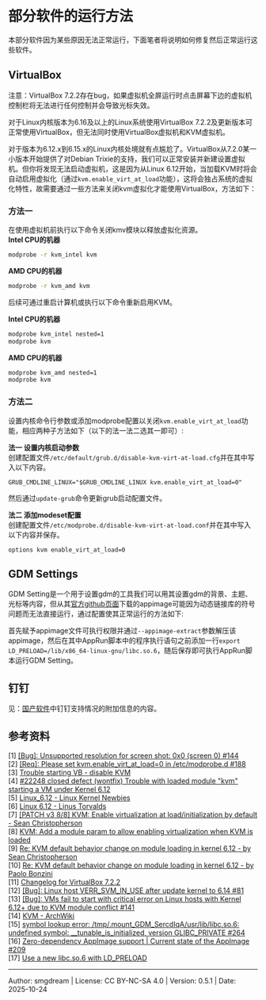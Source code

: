 # 部分软件的运行方法
本部分软件因为某些原因无法正常运行，下面笔者将说明如何修复然后正常运行这些软件。  

## VirtualBox
注意：VirtualBox 7.2.2存在bug，如果虚拟机全屏运行时点击屏幕下边的虚拟机控制栏将无法进行任何控制并会导致光标失效。  

对于Linux内核版本为6.16及以上的Linux系统使用VirtualBox 7.2.2及更新版本可正常使用VirtualBox，但无法同时使用VirtualBox虚拟机和KVM虚拟机。  

对于版本为6.12.x到6.15.x的Linux内核处境就有点尴尬了。VirtualBox从7.2.0某一小版本开始提供了对Debian Trixie的支持，我们可以正常安装并新建设置虚拟机。但你将发现无法启动虚拟机，这是因为从Linux 6.12开始，当加载KVM时将会自动启用虚拟化（通过`kvm.enable_virt_at_load`功能），这将会独占系统的虚拟化特性，故需要通过一些方法来关闭kvm虚拟化才能使用VirtualBox，方法如下：  

### 方法一  
在使用虚拟机前执行以下命令关闭kmv模块以释放虚拟化资源。  
**Intel CPU的机器**  
```sh
modprobe -r kvm_intel kvm
```
**AMD CPU的机器**  
```sh
modprobe -r kvm_amd kvm
```

后续可通过重启计算机或执行以下命令重新启用KVM。  

**Intel CPU的机器**  
```sh
modprobe kvm_intel nested=1
modprobe kvm
```
**AMD CPU的机器**  
```sh
modprobe kvm_amd nested=1
modprobe kvm
```

### 方法二  
设置内核命令行参数或添加modprobe配置以关闭`kvm.enable_virt_at_load`功能，相应两种子方法如下（以下的法一法二选其一即可）:  

**法一 设置内核启动参数**  
创建配置文件`/etc/default/grub.d/disable-kvm-virt-at-load.cfg`并在其中写入以下内容。  
```
GRUB_CMDLINE_LINUX="$GRUB_CMDLINE_LINUX kvm.enable_virt_at_load=0"
```
然后通过`update-grub`命令更新grub启动配置文件。  

**法二 添加modeset配置**  
创建配置文件`/etc/modprobe.d/disable-kvm-virt-at-load.conf`并在其中写入以下内容并保存。  
```
options kvm enable_virt_at_load=0
```

## GDM Settings
GDM Setting是一个用于设置gdm的工具我们可以用其设置gdm的背景、主题、光标等内容，但从其[官方github页面](https://github.com/gdm-settings/gdm-settings)下载的appimage可能因为动态链接库的符号问题而无法直接运行，通过配置使其正常运行的方法如下:  

首先赋予appimage文件可执行权限并通过`--appimage-extract`参数解压该appimage，然后在其中AppRun脚本中的程序执行语句之前添加一行`export LD_PRELOAD=/lib/x86_64-linux-gnu/libc.so.6`，随后保存即可执行AppRun脚本运行GDM Setting。  

## 钉钉
见：[国产软件](../improve/cn-software.md)中钉钉支持情况的附加信息的内容。  

## 参考资料

\[1\] [[Bug]: Unsupported resolution for screen shot: 0x0 (screen 0) #144](https://github.com/VirtualBox/virtualbox/issues/144)  
\[2\] [[Req]: Please set kvm.enable_virt_at_load=0 in /etc/modprobe.d #188](https://github.com/VirtualBox/virtualbox/issues/188)  
\[3\] [Trouble starting VB - disable KVM](https://forums.virtualbox.org/viewtopic.php?t=112955)  
\[4\] [#22248 closed defect (wontfix) Trouble with loaded module "kvm" starting a VM under Kernel 6.12](https://www.virtualbox.org/ticket/22248)  
\[5\] [Linux_6.12 - Linux Kernel Newbies](https://kernelnewbies.org/Linux_6.12)  
\[6\] [Linux 6.12 - Linus Torvalds](https://lore.kernel.org/all/CAHk-=wgtGkHshfvaAe_O2ntnFBH3EprNk1juieLmjcF2HBwBgQ@mail.gmail.com/)  
\[7\] [[PATCH v3 8/8] KVM: Enable virtualization at load/initialization by default - Sean Christopherson](https://lore.kernel.org/all/20240608000639.3295768-9-seanjc@google.com/)  
\[8\] [KVM: Add a module param to allow enabling virtualization when KVM is loaded](https://git.kernel.org/pub/scm/linux/kernel/git/torvalds/linux.git/commit/?id=b4886fab6fb620b96ad7eeefb9801c42dfa91741)  
\[9\] [Re: KVM default behavior change on module loading in kernel 6.12 - by Sean Christopherson](https://lore.kernel.org/kvm/ZwQjUSOle6sWARsr@google.com/)  
\[10\] [Re: KVM default behavior change on module loading in kernel 6.12 - by Paolo Bonzini](https://lore.kernel.org/kvm/CABgObfYWZQc_gnzUAmFQ=McbN4VQxbrd+4vss=pGRdrOAcOcfg@mail.gmail.com/)  
\[11\] [Changelog for VirtualBox 7.2.2](https://www.virtualbox.org/wiki/Changelog-7.2#v2)  
\[12\] [[Bug]: Linux host VERR_SVM_IN_USE after update kernel to 6.14 #81](https://github.com/VirtualBox/virtualbox/issues/81)  
\[13\] [[Bug]: VMs fail to start with critical error on Linux hosts with Kernel 6.12+ due to KVM module conflict #141](https://github.com/VirtualBox/virtualbox/issues/141)  
\[14\] [KVM - ArchWiki](https://wiki.archlinux.org/title/KVM)  
\[15\] [symbol lookup error: /tmp/.mount_GDM_SercdIqA/usr/lib/libc.so.6: undefined symbol: __tunable_is_initialized, version GLIBC_PRIVATE #264](https://github.com/gdm-settings/gdm-settings/issues/264)  
\[16\] [Zero-dependency AppImage support | Current state of the AppImage #209](https://github.com/gdm-settings/gdm-settings/issues/209)  
\[17\] [Use a new libc.so.6 with LD_PRELOAD](https://forums.opensuse.org/t/use-a-new-libc-so-6-with-ld-preload/162548)  

---
Author: smgdream | License: CC BY-NC-SA 4.0 | Version: 0.5.1 | Date: 2025-10-24
